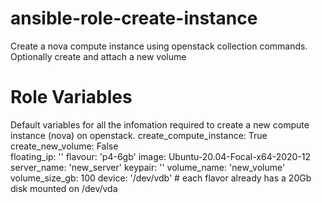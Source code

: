 # ansible-role-create-instance
Create a nova compute instance using openstack collection commands. Optionally create and attach a new volume

# Role Variables
Default variables for all the infomation required to create a new compute instance (nova) on openstack. 
create_compute_instance: True
create_new_volume: False     
floating_ip: ''
flavour: 'p4-6gb'
image: Ubuntu-20.04-Focal-x64-2020-12
server_name: 'new_server'
keypair: ''
volume_name: 'new_volume'     
volume_size_gb: 100
device: '/dev/vdb'  # each flavor already has a 20Gb disk mounted on /dev/vda
